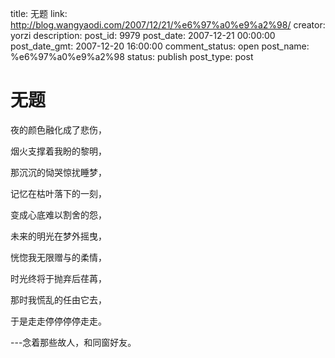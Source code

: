 title: 无题
link: http://blog.wangyaodi.com/2007/12/21/%e6%97%a0%e9%a2%98/
creator: yorzi
description: 
post_id: 9979
post_date: 2007-12-21 00:00:00
post_date_gmt: 2007-12-20 16:00:00
comment_status: open
post_name: %e6%97%a0%e9%a2%98
status: publish
post_type: post

# 无题

夜的颜色融化成了悲伤，

烟火支撑着我盼的黎明，

那沉沉的恸哭惊扰睡梦，

记忆在枯叶落下的一刻，

变成心底难以割舍的怨，

未来的明光在梦外摇曳，

恍惚我无限赠与的柔情，

时光终将于抛弃后荏苒，

那时我慌乱的任由它去，

于是走走停停停停走走。

  
---念着那些故人，和同窗好友。